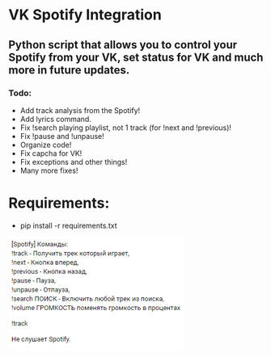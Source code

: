 # VK Spotify Integration
## Python script that allows you to control your Spotify from your VK, set status for VK and much more in future updates.

### Todo:
- Add track analysis from the Spotify!
- Add lyrics command.
- Fix !search playing playlist, not 1 track (for !next and !previous)!
- Fix !pause and !unpause!
- Organize code!
- Fix capcha for VK!
- Fix exceptions and other things!
- Many more fixes!

# Requirements:
- pip install -r requirements.txt

![Preview](preview.png)
